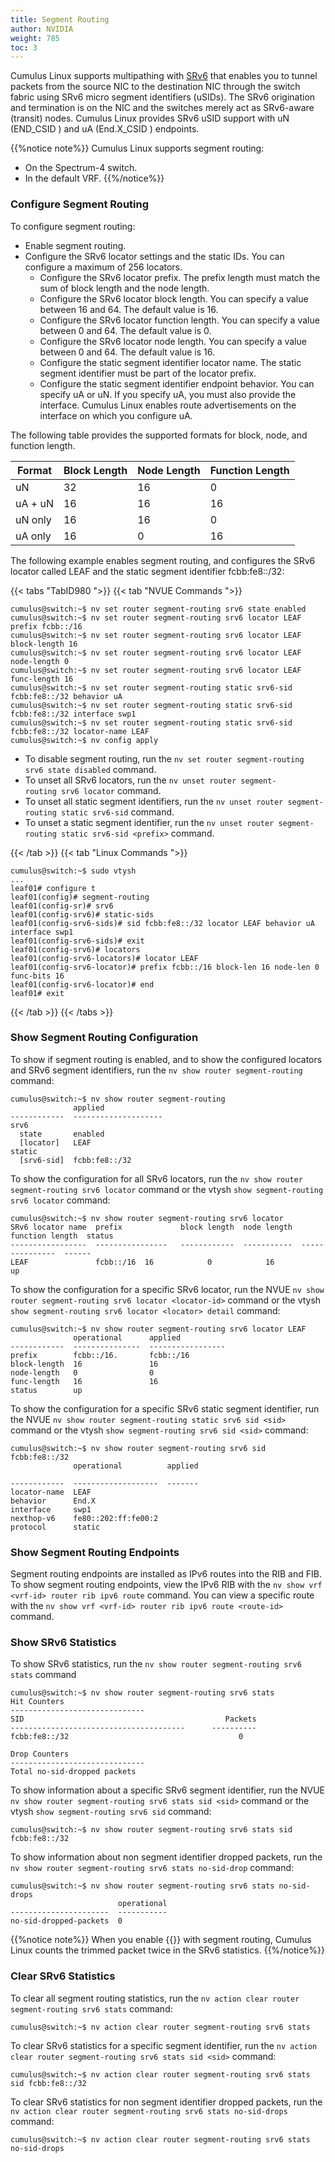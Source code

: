 ```yaml
---
title: Segment Routing
author: NVIDIA
weight: 785
toc: 3
---
```

Cumulus Linux supports multipathing with <span class="a-tooltip">[SRv6](## "Segment Routing for IPv6")</span> that enables you to tunnel packets from the source NIC to the destination NIC through the switch fabric using SRv6 micro segment identifiers (uSIDs). The SRv6 origination and termination is on the NIC and the switches merely act as SRv6-aware (transit) nodes. Cumulus Linux provides SRv6 uSID support with uN (END_CSID ) and uA (End.X_CSID ) endpoints.

{{%notice note%}}
Cumulus Linux supports segment routing:
- On the Spectrum-4 switch.
- In the default VRF.
{{%/notice%}}

### Configure Segment Routing

To configure segment routing:
- Enable segment routing.
- Configure the SRv6 locator settings and the static IDs. You can configure a maximum of 256 locators.
  - Configure the SRv6 locator prefix. The prefix length must match the sum of block length and the node length.
  - Configure the SRv6 locator block length. You can specify a value between 16 and 64. The default value is 16.
  - Configure the SRv6 locator function length. You can specify a value between 0 and 64. The default value is 0.
  - Configure the SRv6 locator node length. You can specify a value between 0 and 64. The default value is 16.
  - Configure the static segment identifier locator name. The static segment identifier must be part of the locator prefix.  
  - Configure the static segment identifier endpoint behavior. You can specify uA or uN. If you specify uA, you must also provide the interface. Cumulus Linux enables route advertisements on the interface on which you configure uA.

The following table provides the supported formats for block, node, and function length.

| Format | Block Length  | Node Length | Function Length |
|--------|---------------|-------------|-----------------|
|uN      | 32            | 16          | 0               |
|uA + uN | 16            | 16          | 16              |
|uN only | 16            | 16          | 0               |
|uA only | 16            | 0           | 16              |

The following example enables segment routing, and configures the SRv6 locator called LEAF and the static segment identifier fcbb:fe8::/32:

{{< tabs "TabID980 ">}}
{{< tab "NVUE Commands ">}}

```
cumulus@switch:~$ nv set router segment-routing srv6 state enabled
cumulus@switch:~$ nv set router segment-routing srv6 locator LEAF prefix fcbb::/16 
cumulus@switch:~$ nv set router segment-routing srv6 locator LEAF block-length 16
cumulus@switch:~$ nv set router segment-routing srv6 locator LEAF node-length 0
cumulus@switch:~$ nv set router segment-routing srv6 locator LEAF func-length 16
cumulus@switch:~$ nv set router segment-routing static srv6-sid fcbb:fe8::/32 behavior uA
cumulus@switch:~$ nv set router segment-routing static srv6-sid fcbb:fe8::/32 interface swp1
cumulus@switch:~$ nv set router segment-routing static srv6-sid fcbb:fe8::/32 locator-name LEAF  
cumulus@switch:~$ nv config apply
```

- To disable segment routing, run the `nv set router segment-routing srv6 state disabled` command.
- To unset all SRv6 locators, run the `nv unset router segment-routing srv6 locator` command.
- To unset all static segment identifiers, run the `nv unset router segment-routing static srv6-sid` command.
- To unset a static segment identifier, run the `nv unset router segment-routing static srv6-sid <prefix>` command.

{{< /tab >}}
{{< tab "Linux Commands ">}}

```
cumulus@switch:~$ sudo vtysh
...
leaf01# configure t
leaf01(config)# segment-routing 
leaf01(config-sr)# srv6
leaf01(config-srv6)# static-sids
leaf01(config-srv6-sids)# sid fcbb:fe8::/32 locator LEAF behavior uA interface swp1
leaf01(config-srv6-sids)# exit
leaf01(config-srv6)# locators
leaf01(config-srv6-locators)# locator LEAF
leaf01(config-srv6-locator)# prefix fcbb::/16 block-len 16 node-len 0 func-bits 16
leaf01(config-srv6-locator)# end
leaf01# exit
```

{{< /tab >}}
{{< /tabs >}}

### Show Segment Routing Configuration

To show if segment routing is enabled, and to show the configured locators and SRv6 segment identifiers, run the `nv show router segment-routing` command:

```
cumulus@switch:~$ nv show router segment-routing 
              applied             
------------  --------------------
srv6                              
  state       enabled             
  [locator]   LEAF                
static                            
  [srv6-sid]  fcbb:fe8::/32
```

To show the configuration for all SRv6 locators, run the `nv show router segment-routing srv6 locator` command or the vtysh `show segment-routing srv6 locator` command:

```
cumulus@switch:~$ nv show router segment-routing srv6 locator
SRv6 locator name  prefix             block length  node length  function length  status
-----------------  ----------------   ------------  -----------  ---------------  ------
LEAF               fcbb::/16  16            0            16               up
```

To show the configuration for a specific SRv6 locator, run the NVUE `nv show router segment-routing srv6 locator <locator-id>` command or the vtysh `show segment-routing srv6 locator <locator> detail` command:

```
cumulus@switch:~$ nv show router segment-routing srv6 locator LEAF
              operational      applied          
------------  ---------------  -----------------
prefix        fcbb::/16.       fcbb::/16
block-length  16               16             
node-length   0                0                
func-length   16               16               
status        up
```

To show the configuration for a specific SRv6 static segment identifier, run the NVUE `nv show router segment-routing static srv6 sid <sid>` command or the vtysh `show segment-routing srv6 sid <sid>` command:

```
cumulus@switch:~$ nv show router segment-routing srv6 sid fcbb:fe8::/32
              operational          applied 

------------  -------------------  ------- 
locator-name  LEAF 
behavior      End.X 
interface     swp1 
nexthop-v6    fe80::202:ff:fe00:2
protocol      static 
```

### Show Segment Routing Endpoints

Segment routing endpoints are installed as IPv6 routes into the RIB and FIB. To show segment routing endpoints, view the
IPv6 RIB with the `nv show vrf <vrf-id> router rib ipv6 route` command. You can view a specific route with the `nv show vrf <vrf-id> router rib ipv6 route <route-id>` command.

### Show SRv6 Statistics

To show SRv6 statistics, run the `nv show router segment-routing srv6 stats` command

```
cumulus@switch:~$ nv show router segment-routing srv6 stats
Hit Counters
------------------------------
SID                                             Packets
---------------------------------------      ----------
fcbb:fe8::/32                                      0

Drop Counters
------------------------------
Total no-sid-dropped packets
```

To show information about a specific SRv6 segment identifier, run the NVUE `nv show router segment-routing srv6 stats sid <sid>` command or the vtysh `show segment-routing srv6 sid` command:

```
cumulus@switch:~$ nv show router segment-routing srv6 stats sid fcbb:fe8::/32
```

To show information about non segment identifier dropped packets, run the `nv show router segment-routing srv6 stats no-sid-drop` command:

```
cumulus@switch:~$ nv show router segment-routing srv6 stats no-sid-drops
                        operational
----------------------  -----------
no-sid-dropped-packets  0
```

{{%notice note%}}
When you enable {{<link url="Packet-Trimming" text="packet trimming">}} with segment routing, Cumulus Linux counts the trimmed packet twice in the SRv6 statistics.
{{%/notice%}}

### Clear SRv6 Statistics

To clear all segment routing statistics, run the `nv action clear router segment-routing srv6 stats` command:

```
cumulus@switch:~$ nv action clear router segment-routing srv6 stats 
```

To clear SRv6 statistics for a specific segment identifier, run the `nv action clear router segment-routing srv6 stats sid <sid>` command:

```
cumulus@switch:~$ nv action clear router segment-routing srv6 stats sid fcbb:fe8::/32 
```

To clear SRv6 statistics for non segment identifier dropped packets, run the `nv action clear router segment-routing srv6 stats no-sid-drops` command:

```
cumulus@switch:~$ nv action clear router segment-routing srv6 stats no-sid-drops 
```
